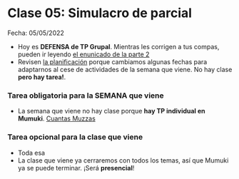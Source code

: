 # Clase 05: Simulacro de parcial

Fecha: 05/05/2022
- Hoy es **DEFENSA de TP Grupal**. Mientras les corrigen a tus compas, pueden ir leyendo [el enunicado de la parte 2](https://docs.google.com/document/d/1V2LYeaIEN4VOg3pYJsPU5Oj1OpbjgAi72o71rBAs9pM/edit?usp=sharing)
- Revisen [la planificación](https://www.pdep.com.ar/cursos/jueves-ma%C3%B1ana) porque cambiamos algunas fechas para adaptarnos al cese de actividades de la semana que viene. No hay clase **pero hay tarea!**.

### Tarea obligatoria para la SEMANA que viene
- La semana que viene no hay clase porque **hay TP individual en Mumuki**. [Cuantas Muzzas](https://mumuki.io/pdep-utn/exercises/9307-programacion-funcional-practica-listas-cuantas-muzzas)

### Tarea opcional para la clase que viene
- Toda esa
- La clase que viene ya cerraremos con todos los temas, así que Mumuki ya se puede terminar. ¡Será **presencial**!
